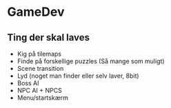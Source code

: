 # GameDev

## Ting der skal laves

- Kig på tilemaps
- Finde på forskellige puzzles (Så mange som muligt)
- Scene transition
- Lyd (noget man finder eller selv laver, 8bit)
- Boss AI
- NPC AI + NPCS
- Menu/startskærm

